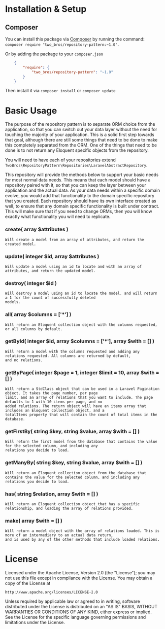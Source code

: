 # Installation & Setup

## Composer
You can install this package via <a href="http://getcomposer.org">Composer</a> by running the command: `composer require "two_bros/repository-pattern:~1.0"`.

Or by adding the package to your `composer.json`
```json
    {
        "require": {
            "two_bros/repository-pattern": "~1.0"
        }
    }
```
Then install it via `composer install` or `composer update`

# Basic Usage

The purpose of the repository pattern is to separate ORM choice from the application, so that you can switch out your 
data layer without the need for touching the majority of your application. This is a solid first step towards that goal, 
although there are still some things that need to be done to make this completely separated from the ORM. One of the 
things that need to be done is to not return any Eloquent specific objects from the repository.

You will need to have each of your repositories extend `TwoBros\RepositoryPattern\Repositories\LaravelAbstractRepository`.

This repository will provide the methods below to support your basic needs for most normal data needs. This means 
that each model should have a repository paired with it, so that you can keep the layer between your application and 
the actual data. As your data needs within a specific domain evolve, you would add that functionality to the domain
specific repository that you created. Each repository should have its own interface created as well, to ensure that 
any domain specific functionality is built under contract. This will make sure that if you need to change ORMs, then 
you will know exactly what functionality you will need to replicate.

### create( array $attributes )
    Will create a model from an array of attributes, and return the created model.
    
### update( integer $id, array $attributes )
    Will update a model using an id to locate and with an array of attributes, and return the updated model. 

### destroy( integer $id )
    Will destroy a model using an id to locate the model, and will return a 1 for the count of successfully deleted 
    models.
    
### all( array $columns = ['*'] )
    Will return an Eloquent collection object with the columns requested, or all columns by default.
    
### getById( integer $id, array $columns = ['*'], array $with = [] )
    Will return a model with the columns requested and adding any relations requested. All columns are returned by default,
    and no relations.
    
### getByPage( integer $page = 1, integer $limit = 10, array $with = [] )
    Will return a StdClass object that can be used in a Laravel Pagination object. It takes the page number, per page 
    limit, and an array of relations that you want to include. The page defaults to 1 with 10 items per page, and no 
    added relations. The return object will have an items array that includes an Eloquent collection object, and a 
    totalItems property that will contain the count of total items in the database.
    
### getFirstBy( string $key, string $value, array $with = [] )
    Will return the first model from the database that contains the value for the selected column, and including any 
    relations you decide to load. 

### getManyBy( string $key, string $value, array $with = [] )
    Will return an Eloquent collection object from the database that contains the value for the selected column, and including any 
    relations you decide to load. 

### has( string $relation, array $with = [] )
    Will return an Eloquent collection object that has a specific relationship, and loading the array of relations provided.

### make( array $with = [] )
    Will return a model object with the array of relations loaded. This is more of an intermediary to an actual data return, 
    and is used by any of the other methods that include loaded relations.

# License

Licensed under the Apache License, Version 2.0 (the "License");
you may not use this file except in compliance with the License.
You may obtain a copy of the License at

    http://www.apache.org/licenses/LICENSE-2.0

Unless required by applicable law or agreed to in writing, software
distributed under the License is distributed on an "AS IS" BASIS,
WITHOUT WARRANTIES OR CONDITIONS OF ANY KIND, either express or implied.
See the License for the specific language governing permissions and
limitations under the License.